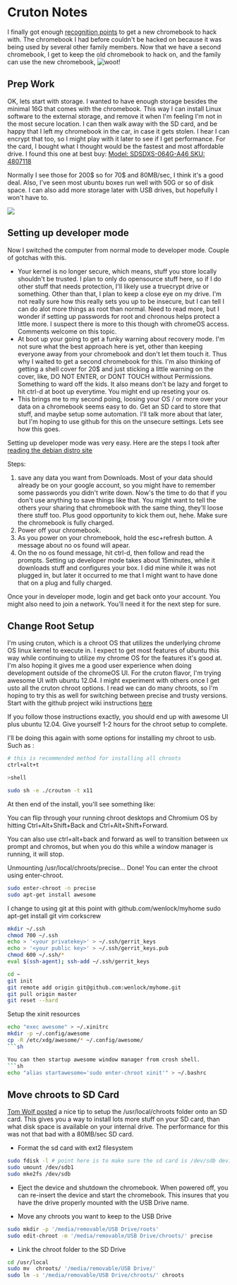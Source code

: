 Cruton Notes
============

I finally got enough [recognition points](http://www.businessinsider.com/whitman-wins-the-love-of-hp-employees-2013-4) to get a new chromebook to hack with.  The chromebook I had before couldn't be hacked on because it was being used by several other family members.  Now that we have a second chromebook, I get to keep the old chromebook to hack on, and the family can use the new chromebook, ![woot](https://lh6.ggpht.com/-Iv1RvuzpCIDFs9Mx_-LrFaLSjBiBWT6rkMl3QSZYWsFb62RRUzefIwD4xKXGOYPiU-w=w300-rw)!


Prep Work
---------
OK, lets start with storage.   I wanted to have enough storage besides the minimal 16G that comes with the chromebook.  This way I can install Linux software to the external storage, and remove it when I'm feeling I'm not in the most secure location.   I can then walk away with the SD card, and be happy that I left my chromebook in the car, in case it gets stolen.   I hear I can encrypt that too, so I might play with it later to see if I get performance.   For the card, I bought what I thought would be the fastest and most affordable drive.  I found this one at best buy:  [Model: SDSDXS-064G-A46 SKU: 4807118](http://www.bestbuy.com/site/sandisk-extreme-plus-64gb-sdxc-memory-card/4807118.p?id=1218531607004&skuId=4807118&st=Sandisk%2064gb&cp=1&lp=2)

Normally I see those for 200$ so for 70$ and 80MB/sec, I think it's a good deal.  Also, I've seen most ubuntu boxes run well with 50G or so of disk space.   I can also add more storage later with USB drives, but hopefully I won't have to.

![](http://pisces.bbystatic.com/image2/BestBuy_US/images/products/4807/4807118_sa.jpg;canvasHeight=139;canvasWidth=105)

Setting up developer mode
-------------------------
Now I switched the computer from normal mode to developer mode.  Couple of gotchas with this.   
* Your kernel is no longer secure, which means, stuff you store locally shouldn't be trusted.   I plan to only do opensource stuff here, so if I do other stuff that needs protection, I'll likely use a truecrypt drive or something.   Other than that, I plan to keep a close eye on my drive.  I'm not really sure how this really sets you up to be insecure, but I can tell I can do alot more things as root than normal.   Need to read more, but I wonder if setting up passwords for root and chronous helps protect a little more.  I suspect there is more to this though with chromeOS access.  Comments welcome on this topic.
* At boot up your going to get a funky warning about recovery mode.  I'm not sure what the best approach here is yet, other than keeping everyone away from your chromebook and don't let them touch it.  Thus why I waited to get a second chromebook for this.   I'm also thinking of getting a shell cover for 20$ and just sticking a little warning on the cover, like, DO NOT ENTER, or DONT TOUCH without Permissions.   Something to ward off the kids.   It also means don't be lazy and forget to hit ctrl-d at boot up everytime.   You might end up reseting your os.   
* This brings me to my second poing, loosing your OS / or more over your data on a chromebook seems easy to do.  Get an SD card to store that stuff, and maybe setup some automation.  I'll talk more about that later, but I'm hoping to use github for this on the unsecure settings.   Lets see how this goes.

Setting up developer mode was very easy.  Here are the steps I took after [reading the debian distro site](https://wiki.debian.org/InstallingDebianOn/HP/Chromebook%2014#Important_Note)

Steps:

1. save any data you want from Downloads.  Most of your data should already be on your google account, so you might have to remember some passwords you didn't write down.  Now's the time to do that if you don't use anything to save things like that.  You might want to tell the others your sharing that chromebook with the same thing, they'll loose there stuff too.  Plus good opportunity to kick them out, hehe.  Make sure the chromebook is fully charged.
2. Power off your chromebook.   
3. As you power on your chromebook, hold the esc+refresh button.  A message about no os found will apear.
4. On the no os found message, hit ctrl-d, then follow and read the prompts.
Setting up developer mode takes about 15minutes, while it downloads stuff and configures your box.  I did mine while it was not plugged in, but later it occurred to me that I might want to have done that on a plug and fully charged.

Once your in developer mode, login and get back onto your account.  You might also need to join a network.  You'll need it for the next step for sure.

Change Root Setup
-----------------
I'm using cruton, which is a chroot OS that utilizes the underlying chrome OS linux kernel to execute in.   I expect to get most features of ubuntu this way while continuing to utilize my chrome OS for the features it's good at.   I'm also hoping it gives me a good user experience when doing development outside of the chromeOS UI.   For the cruton flavor, I'm trying awesome UI with ubuntu 12.04.  I might experiment with others once I get usto all the cruton chroot options.   I read we can do many chroots, so I'm hoping to try this as well for switching between precise and trusty versions.  Start with the github project wiki instructions [here](https://github.com/dnschneid/crouton/wiki/awesome)

If you follow those instructions exactly, you should end up with awesome UI plus ubuntu 12.04.  Give yourself 1-2 hours for the chroot setup to complete.  

I'll be doing this again with some options for installing my chroot to usb.  Such as :
```sh
# this is recommended method for installing all chroots
ctrl+alt+t

>shell

sudo sh -e ./crouton -t x11
```
At then end of the install, you'll see something like:

You can flip through your running chroot desktops and Chromium OS by hitting
Ctrl+Alt+Shift+Back and Ctrl+Alt+Shift+Forward.

You can also use ctrl+alt+back and forward as well to transition between ux prompt and chromos, but when you do this while a window manager is running, it will stop.

Unmounting /usr/local/chroots/precise...
Done! You can enter the chroot using enter-chroot.
```sh
sudo enter-chroot -n precise
sudo apt-get install awesome
```
I change to using git at this point with github.com/wenlock/myhome
sudo apt-get install git vim corkscrew
```sh
mkdir ~/.ssh
chmod 700 ~/.ssh
echo > '<your privatekey>' > ~/.ssh/gerrit_keys
echo > '<your public key>' > ~/.ssh/gerrit_keys.pub
chmod 600 ~/.ssh/*
eval $(ssh-agent); ssh-add ~/.ssh/gerrit_keys

cd ~
git init
git remote add origin git@github.com:wenlock/myhome.git
git pull origin master
git reset --hard
```

Setup the xinit resources
```sh
echo "exec awesome" > ~/.xinitrc
mkdir -p ~/.config/awesome
cp -R /etc/xdg/awesome/* ~/.config/awesome/
```sh

You can then startup awesome window manager from crosh shell.
```sh
echo "alias startawesome='sudo enter-chroot xinit'" > ~/.bashrc
```
Move chroots to SD Card
-----------------------
[Tom Wolf posted](http://tomwwolf.com/chromebook-14-compedium/chromebook-crouton-cookbook/) a nice tip to setup the /usr/local/chroots folder onto an SD card.
This gives you a way to install lots more stuff on your SD card, than what disk space is available on your internal drive.  The performance for this was not that bad with a 80MB/sec SD card.

* Format the sd card with ext2 filesystem

```sh
sudo fdisk -l # point here is to make sure the sd card is /dev/sdb device
sudo umount /dev/sdb1
sudo mke2fs /dev/sdb
```

* Eject the device and shutdown the chromebook.  When powered off, you can re-insert the device and start the chromebook.  This insures that you have the drive properly mounted with the USB Drive name.

* Move any chroots you want to keep to the USB Drive

```sh
sudo mkdir -p '/media/removable/USB Drive/roots'
sudo edit-chroot -m '/media/removable/USB Drive/chroots/' precise
```

* Link the chroot folder to the SD Drive

```sh
cd /usr/local
sudo mv  chroots/ '/media/removable/USB Drive/'
sudo ln -s '/media/removable/USB Drive/chroots/' chroots
```
